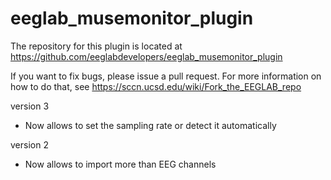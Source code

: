# eeglab_musemonitor_plugin

The repository for this plugin is located at
https://github.com/eeglabdevelopers/eeglab_musemonitor_plugin

If you want to fix bugs, please issue a pull request. For more
information on how to do that, see
https://sccn.ucsd.edu/wiki/Fork_the_EEGLAB_repo

version 3
- Now allows to set the sampling rate or detect it automatically

version 2
- Now allows to import more than EEG channels


